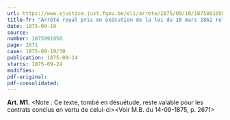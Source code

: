 ```yaml
---
url: https://www.ejustice.just.fgov.be/eli/arrete/1875/09/10/1875091050/justel
title-fr: "Arrêté royal pris en exécution de la loi du 10 mars 1862 relative à la concession de péages."
date: 1875-09-10
source:
number: 1875091050
page: 2671
case: 1875-09-10/30
publication: 1875-09-14
starts: 1875-09-24
modifies:
pdf-original:
pdf-consolidated:
---
```


**Art. M1.** <Note : Ce texte, tombé en désuétude, reste valable pour les contrats conclus en vertu de celui-ci><Voir M.B. du 14-09-1875, p. 2671>
